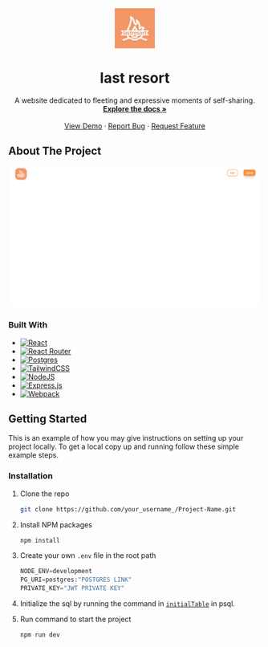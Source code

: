 <div align="center">
  <a href="https://github.com/arrickx/lastResort">
    <img src="https://github.com/arrickx/lastResort/blob/master/client/src/logo.png?raw=true" alt="Logo" width="80" height="80">
  </a>
   <h1 align="center">last resort</h3>
    <p align="center">
    A website dedicated to fleeting and expressive moments of self-sharing.
    <br />
    <a href="https://github.com/arrickx/lastResort"><strong>Explore the docs »</strong></a>
    <br />
    <br />
    <a href="https://github.com/arrickx/lastResort">View Demo</a>
    ·
    <a href="https://github.com/arrickx/lastResort/issues">Report Bug</a>
    ·
    <a href="https://github.com/arrickx/lastResort/issues">Request Feature</a>
  </p>
</div>

## About The Project

![Index.gif]

### Built With

* [![React]][React url]
* [![React Router]][React Router url]
* [![Postgres]][Postgres url]
* [![TailwindCSS]][TailwindCSS url]
* [![NodeJS]][NodeJS url]
* [![Express.js]][Express.js url]
* [![Webpack]][Webpack url]


<!-- GETTING STARTED -->
## Getting Started

This is an example of how you may give instructions on setting up your project locally.
To get a local copy up and running follow these simple example steps.


### Installation


1. Clone the repo
   ```sh
   git clone https://github.com/your_username_/Project-Name.git
   ```
2. Install NPM packages
   ```sh
   npm install
   ```
3. Create your own `.env` file in the root path
   ```js
   NODE_ENV=development
   PG_URI=postgres:"POSTGRES LINK"
   PRIVATE_KEY="JWT PRIVATE KEY"
   ```

4. Initialize the sql by running the command in [`initialTable`](https://github.com/arrickx/lastResort/blob/master/initialTable) in psql.
   
5. Run command to start the project  
   ```sh
   npm run dev
   ```



<!-- MARKDOWN LINKS & IMAGES -->
[Index.gif]: assets/index.gif
[React]: https://img.shields.io/badge/react-%2320232a.svg?style=for-the-badge&logo=react&logoColor=%2361DAFB
[React url]: https://reactjs.org/
[React Router]: https://img.shields.io/badge/React_Router-CA4245?style=for-the-badge&logo=react-router&logoColor=white
[React Router url]: https://reactrouter.com/
[Postgres]: https://img.shields.io/badge/postgres-%23316192.svg?style=for-the-badge&logo=postgresql&logoColor=white
[Postgres url]: https://www.postgresql.org/
[TailwindCSS]: https://img.shields.io/badge/tailwindcss-%2338B2AC.svg?style=for-the-badge&logo=tailwind-css&logoColor=white
[TailwindCSS url]: https://tailwindcss.com/
[NodeJS]: https://img.shields.io/badge/node.js-6DA55F?style=for-the-badge&logo=node.js&logoColor=white
[NodeJS url]: https://nodejs.org/
[Express.js]: https://img.shields.io/badge/express.js-%23404d59.svg?style=for-the-badge&logo=express&logoColor=%2361DAFB
[Express.js url]: https://expressjs.com/
[Webpack]: https://img.shields.io/badge/webpack-%238DD6F9.svg?style=for-the-badge&logo=webpack&logoColor=black
[Webpack url]: https://webpack.js.org/
[JWT]: https://img.shields.io/badge/JWT-black?style=for-the-badge&logo=JSON%20web%20tokens
[JWT url]: https://jwt.io/